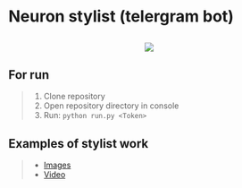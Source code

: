 # Neuron stylist (telergram bot)
<h2 align = 'center'><Img src="https://sun9-west.userapi.com/sun9-68/s/v1/if2/VIGRO1g6nptpJDg0e578CkSxz0OUF9CbbqowkorNf8TxKhaRf4DS_2bo5olVaE5tqpIEE8yPKpmKHg2wAIhKUJKa.jpg?size=2560x640&quality=95&type=album"></h2>

## For run
> 1. Clone repository
> 2. Open repository directory in console
> 3. Run: ```python run.py <Token>```

## Examples of stylist work
> - [Images](https://disk.yandex.ru/d/--ASEOmS5QfUuA)
> - [Video](https://youtube.com/playlist?list=PL5MVMi3Spz2t7aC1cP4FLyjTB6vfOkUCv)
